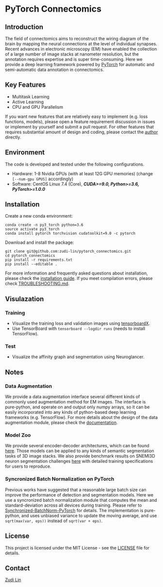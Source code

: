 # PyTorch Connectomics

## Introduction

The field of connectomics aims to reconstruct the wiring diagram of the brain by mapping the neural connections at the level of individual synapses. Recent advances in electronic microscopy (EM) have enabled the collection of a large number of image stacks at nanometer resolution, but the annotation requires expertise and is super time-consuming. Here we provide a deep learning framework powered by [PyTorch](https://pytorch.org/) for automatic and semi-automatic data annotation in connectomics.

## Key Features

- Multitask Learning
- Active Learning
- CPU and GPU Parallelism

If you want new features that are relatively easy to implement (e.g. loss functions, models), please open a feature requirement discussion in issues or implement by yourself and submit a pull request. For other features that requires substantial amount of design and coding, please contact the [author](https://github.com/zudi-lin) directly. 

## Environment

The code is developed and tested under the following configurations.
- Hardware: 1-8 Nvidia GPUs (with at least 12G GPU memories) (change ```[--num-gpu GPUS]``` accordingly)
- Software: CentOS Linux 7.4 (Core), ***CUDA>=9.0, Python>=3.6, PyTorch>=1.0.0***

## Installation

Create a new conda environment:
```
conda create -n py3_torch python=3.6
source activate py3_torch
conda install pytorch torchvision cudatoolkit=9.0 -c pytorch
```

Download and install the package:
```
git clone git@github.com:zudi-lin/pytorch_connectomics.git
cd pytorch_connectomics
pip install -r requirements.txt
pip install --editable .
```
For more information and frequently asked questions about installation, please check the [installation guide](). If you meet compilation errors, please check [TROUBLESHOOTING.md](https://github.com/zudi-lin/pytorch_connectomics/blob/master/TROUBLESHOOTING.md).

## Visulazation

### Training
* Visualize the training loss and validation images using [tensorboardX](https://github.com/lanpa/tensorboard-pytorch).
* Use TensorBoard with `tensorboard --logdir runs`  (needs to install TensorFlow).

### Test
* Visualize the affinity graph and segmentation using Neuroglancer.

## Notes

### Data Augmentation
We provide a data augmentation interface several different kinds of commonly used augmentation method for EM images. The interface is pure-python, and operate on and output only numpy arrays, so it can be easily incorporated into any kinds of python-based deep learning frameworks (e.g. TensorFlow). For more details about the design of the data augmentation module, please check the [documentation]().

### Model Zoo
We provide several encoder-decoder architectures, which can be found [here](https://github.com/zudi-lin/pytorch_connectomics/tree/master/torch_connectomics/model/model_zoo). Those models can be applied to any kinds of semantic segmentation tasks of 3D image stacks. We also provide benchmark results on SNEMI3D neuron segmentation challenges [here](https://github.com/zudi-lin/pytorch_connectomics/tree/master/benchmark) with detailed training specifications for users to reproduce.

### Syncronized Batch Normalization on PyTorch
Previous works have suggested that a reasonable large batch size can improve the performance of detection and segmentation models. Here we use a syncronized batch normalization module that computes the mean and standard-deviation across all devices during training. Please refer to [Synchronized-BatchNorm-PyTorch](https://github.com/vacancy/Synchronized-BatchNorm-PyTorch) for details. The implementation is pure-python, and uses unbiased variance to update the moving average, and use `sqrt(max(var, eps))` instead of `sqrt(var + eps)`.

## License
This project is licensed under the MIT License - see the [LICENSE](https://github.com/zudi-lin/pytorch_connectomics/blob/master/LICENSE) file for details.

## Contact
[Zudi Lin](https://github.com/zudi-lin)
